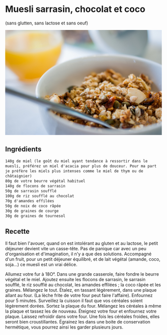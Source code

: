 # Muesli sarrasin, chocolat et coco
(sans glutten, sans lactose et sans oeuf)  

![](../img/DSC04078-1.jpg)

## Ingrédients
    140g de miel (le goût du miel ayant tendance à ressortir dans le muesli, préférez un miel d'acacia pour plus de douceur. Pour ma part je préfère les miels plus intenses comme le miel de thym ou de châtaignier)
    80g de votre beurre végétal habituel
    140g de flocons de sarrasin
    50g de sarrasin soufflé
    100g de riz soufflé au chocolat
    70g d'amandes effilées
    50g de noix de coco râpée
    30g de graines de courge
    30g de graines de tournesol

## Recette
Il faut bien l'avouer, quand on est intolérant au gluten et au lactose, le petit déjeuner devient vite un casse-tête. Pas de panique car avec un peu d'organisation et d'imagination, il n'y a que des solutions. Accompagné d'un fruit, pour un petit déjeuner équilibré, et de lait végétal (amande, coco, soja…) ce muesli est un vrai délice.

Allumez votre fur à 18O°. Dans une grande casserole, faire fondre le beurre végétal et le miel. Ajoutez ensuite les flocons de sarrasin, le sarrasin soufflé, le riz soufflé au chocolat, les amandes effilées ; la coco râpée et les graines. Mélangez le tout. Étalez, en tassant légèrement, dans une plaque allant au four. (La lèche frite de votre four peut faire l'affaire). Enfournez pour 5 minutes. Surveillez la cuisson il faut que vos céréales soient légèrement dorées. Sortez la plaque du four. Mélangez les céréales à même la plaque et tassez les de nouveau. Éteignez votre four et enfournez votre plaque. Laissez refroidir dans votre four. Une fois les céréales froides, elles seront bien croustillantes. Égrainez les dans une boite de conservation hermétique, vous pourrez ainsi les garder plusieurs jours.
